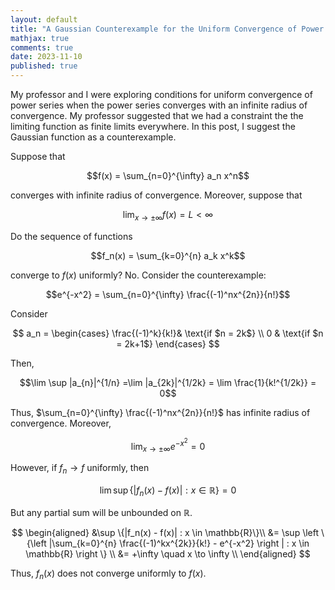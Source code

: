 ```yaml
---
layout: default
title: "A Gaussian Counterexample for the Uniform Convergence of Power Series"
mathjax: true
comments: true
date: 2023-11-10
published: true
---
```


My professor and I were exploring conditions for uniform convergence of power series when the power series converges with an infinite radius of convergence. My professor suggested that we had a constraint the the limiting function as finite limits everywhere. In this post, I suggest the Gaussian function as a counterexample. 

Suppose that 

$$f(x) = \sum_{n=0}^{\infty} a_n x^n$$

converges with infinite radius of convergence. Moreover, suppose that 

$$\lim_{x \to \pm \infty} f(x) = L < \infty$$

Do the sequence of functions

$$f_n(x) = \sum_{k=0}^{n} a_k x^k$$

converge to $f(x)$ uniformly? No. Consider the counterexample:

$$e^{-x^2} = \sum_{n=0}^{\infty} \frac{(-1)^nx^{2n}}{n!}$$

Consider

$$
a_n = 
\begin{cases}
    \frac{(-1)^k}{k!}& \text{if $n = 2k$} \\
    0 & \text{if $n = 2k+1$}
\end{cases}
$$

Then,

$$\lim \sup |a_{n}|^{1/n} =\lim |a_{2k}|^{1/2k} = \lim \frac{1}{k!^{1/2k}} = 0$$

Thus, $\sum_{n=0}^{\infty} \frac{(-1)^nx^{2n}}{n!}$ has infinite radius of convergence. Moreover,

$$\lim_{x \to \pm \infty} e^{-x^2} = 0$$

However, if $f_n \to f$ uniformly, then 

$$\lim \sup\{|f_n(x) - f(x)| : x \in \mathbb{R}\} = 0$$

But any partial sum will be unbounded on $\mathbb{R}$. 

$$
\begin{aligned}
    &\sup \{|f_n(x) - f(x)| : x \in \mathbb{R}\}\\
    &= \sup \left \{\left |\sum_{k=0}^{n} \frac{(-1)^kx^{2k}}{k!} - e^{-x^2} \right | : x \in \mathbb{R} \right \} \\
    &= +\infty \quad x \to \infty \\
\end{aligned}    
$$

Thus, $f_n(x)$ does not converge uniformly to $f(x)$.